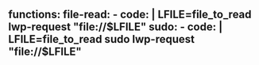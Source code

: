 functions:
  file-read:
    - code: |
        LFILE=file_to_read
        lwp-request "file://$LFILE"
  sudo:
    - code: |
        LFILE=file_to_read
        sudo lwp-request "file://$LFILE"
---
